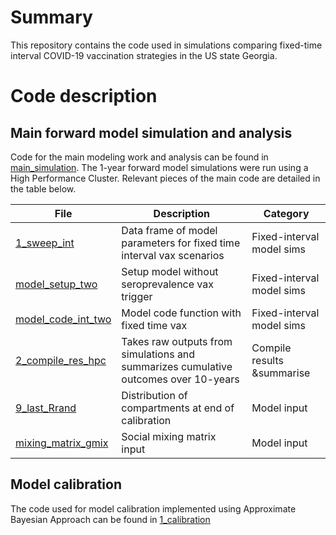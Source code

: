 # Summary
This repository contains the code used in simulations comparing fixed-time interval COVID-19 vaccination strategies in the US state Georgia. 

# Code description
## Main forward model simulation and analysis
Code for the main modeling work and analysis can be found in [main_simulation](https://github.com/lopmanlab/COVID_serovax_Mozambique/tree/main/2_main_simulation). The 1-year forward model simulations were run using a High Performance Cluster. Relevant pieces of the main code are detailed in the table below. 

| File                   | Description |Category|
| ---------------------- | ------------- |------------- 
| [1_sweep_int](2_main_simulation/1_sweep_int.RDS)| Data frame of model parameters for fixed time interval vax scenarios| Fixed-interval model sims|
| [model_setup_two](2_main_simulation/model_setup_two.R)         |Setup model without seroprevalence vax trigger |Fixed-interval model sims|
| [model_code_int_two](2_main_simulation/model_code_int_two.R)      | Model code function with fixed time vax|Fixed-interval model sims|
| [2_compile_res_hpc](2_main_simulation/2_compile_res_hpc.R)      | Takes raw outputs from simulations and summarizes cumulative outcomes over 10-years|Compile results &summarise| stored in  [0_res](2_main_simulation/0_res)
| [9_last_Rrand](2_main_simulation/start_two.RDS)      | Distribution of compartments at end of calibration|Model input|
| [mixing_matrix_gmix](2_main_simulation/mixing_matrix_gmix.R)      | Social mixing matrix input|Model input|



## Model calibration
The code used for model calibration implemented using Approximate Bayesian Approach can be found in [1_calibration](1_calibration)
